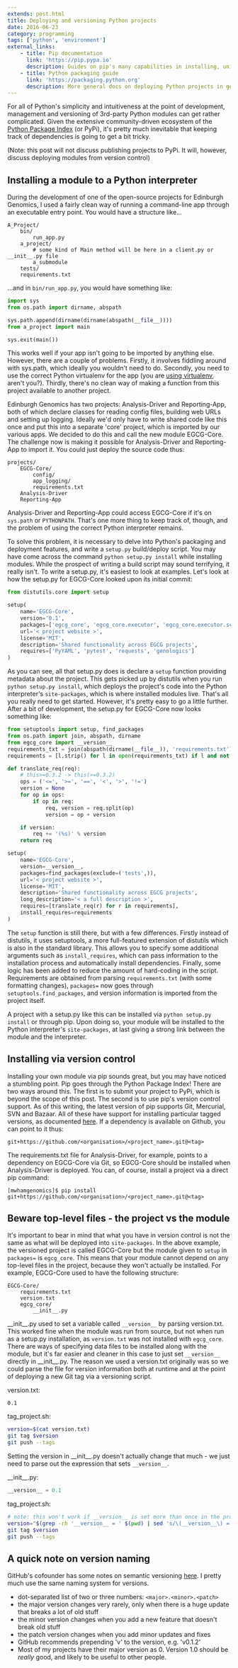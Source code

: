 ```yaml
---
extends: post.html
title: Deploying and versioning Python projects
date: 2016-06-23
category: programming
tags: ['python', 'environment']
external_links:
    - title: Pip documentation
      link: 'https://pip.pypa.io'
      description: Guides on pip's many capabilities in installing, uninstalling, updating and listing Python modules.
    - title: Python packaging guide
      link: 'https://packaging.python.org'
      description: More general docs on deploying Python projects in general.
---
```


For all of Python's simplicity and intuitiveness at the point of development, management and versioning of 3rd-party
Python modules can get rather complicated. Given the extensive community-driven ecosystem of the
[Python Package Index](https://pypi.python.org/pypi) (or PyPi), it's pretty much inevitable that keeping track of
dependencies is going to get a bit tricky.

(Note: this post will not discuss publishing projects to PyPi. It will, however, discuss deploying modules from version
control)

## Installing a module to a Python interpreter
During the development of one of the open-source projects for Edinburgh Genomics, I used a fairly clean way of running a
command-line app through an executable entry point. You would have a structure like...

    A_Project/
        bin/
            run_app.py
        a_project/
            # some kind of Main method will be here in a client.py or __init__.py file
            a_submodule
        tests/
        requirements.txt

...and in `bin/run_app.py`, you would have something like:

```python
import sys
from os.path import dirname, abspath

sys.path.append(dirname(dirname(abspath(__file__))))
from a_project import main

sys.exit(main())
```

This works well if your app isn't going to be imported by anything else. However, there are a couple of problems.
Firstly, it involves fiddling around with sys.path, which ideally you wouldn't need to do. Secondly, you need to use the
correct Python virtualenv for the app (you are [using virtualenv](/programming/2016/03/24/virtualenv.html), aren't
you?). Thirdly, there's no clean way of making a function from this project available to another project.

Edinburgh Genomics has two projects: Analysis-Driver and Reporting-App, both of which declare classes for reading config
files, building web URLs and setting up logging. Ideally we'd only have to write shared code like this once and put this
into a separate 'core' project, which is imported by our various apps. We decided to do this and call the new module
EGCG-Core. The challenge now is making it possible for Analysis-Driver and Reporting-App to import it. You could just
deploy the source code thus:

    projects/
        EGCG-Core/
            config/
            app_logging/
            requirements.txt
        Analysis-Driver
        Reporting-App

 Analysis-Driver and Reporting-App could access EGCG-Core if it's on `sys.path` or `PYTHONPATH`. That's one more thing
 to keep track of, though, and the problem of using the correct Python interpreter remains.

To solve this problem, it is necessary to delve into Python's packaging and deployment features, and write a `setup.py`
build/deploy script. You may have come across the command `python setup.py install` while installing modules. While the
prospect of writing a build script may sound terrifying, it really isn't. To write a setup.py, it's easiest to look at
examples. Let's look at how the setup.py for EGCG-Core looked upon its initial commit:

```python
from distutils.core import setup

setup(
    name='EGCG-Core',
    version='0.1',
    packages=['egcg_core', 'egcg_core.executor', 'egcg_core.executor.script_writer']
    url='< project website >',
    license='MIT',
    description='Shared functionality across EGCG projects',
    requires=['PyYAML', 'pytest', 'requests', 'genologics']
)
```

As you can see, all that setup.py does is declare a `setup` function providing metadata about the project. This gets
picked up by distutils when you run `python setup.py install`, which deploys the project's code into the Python
interpreter's `site-packages`, which is where installed modules live. That's all you really need to get started.
However, it's pretty easy to go a little further. After a bit of development, the setup.py for EGCG-Core now looks
something like:

```python
from setuptools import setup, find_packages
from os.path import join, abspath, dirname
from egcg_core import __version__
requirements_txt = join(abspath(dirname(__file__)), 'requirements.txt')
requirements = [l.strip() for l in open(requirements_txt) if l and not l.startswith('#')]

def translate_req(req):
    # this>=0.3.2 -> this(>=0.3.2)
    ops = ('<=', '>=', '==', '<', '>', '!=')
    version = None
    for op in ops:
        if op in req:
            req, version = req.split(op)
            version = op + version

    if version:
        req += '(%s)' % version
    return req

setup(
    name='EGCG-Core',
    version=__version__,
    packages=find_packages(exclude=('tests',)),
    url='< project website >',
    license='MIT',
    description='Shared functionality across EGCG projects',
    long_description='< a full description >',
    requires=[translate_req(r) for r in requirements],
    install_requires=requirements
)
```

The `setup` function is still there, but with a few differences. Firstly instead of distutils, it uses setuptools, a
more full-featured extension of distutils which is also in the standard library. This allows you to specify some
additional arguments such as `install_requires`, which can pass information to the installation process and
automatically install dependencies. Finally, some logic has been added to reduce the amount of hard-coding in the
script. Requirements are obtained from parsing `requirements.txt` (with some formatting changes), `packages=` now goes
through `setuptools.find_packages`, and version information is imported from the project itself.

A project with a setup.py like this can be installed via `python setup.py install` or through pip. Upon doing so, your
module will be installed to the Python interpreter's `site-packages`, at last giving a strong link between the module
and the interpreter.

## Installing via version control
Installing your own module via pip sounds great, but you may have noticed a stumbling point. Pip goes through the Python
Package Index! There are two ways around this. The first is to submit your project to PyPi, which is beyond the scope of
this post. The second is to use pip's version control support. As of this writing, the latest version of pip supports
Git, Mercurial, SVN and Bazaar. All of these have support for installing particular tagged versions, as documented
[here](https://pip.pypa.io/en/latest/reference/pip_install/#vcs-support). If a dependency is available on Github, you
can point to it thus:

    git+https://github.com/<organisation>/<project_name>.git@<tag>

The requirements.txt file for Analysis-Driver, for example, points to a dependency on EGCG-Core via Git, so EGCG-Core
should be installed when Analysis-Driver is deployed. You can, of course, install a project via a direct pip command:

    [mwhamgenomics]$ pip install git+https://github.com/<organisation>/<project_name>.git@<tag>

## Beware top-level files - the project vs the module
It's important to bear in mind that what you have in version control is not the same as what will be deployed into
`site-packages`. In the above example, the versioned project is called EGCG-Core but the module given to `setup` in
`packages=` is `egcg_core`. This means that your module cannot depend on any top-level files in the project, because
they won't actually be installed. For example, EGCG-Core used to have the following structure:

    EGCG-Core/
        requirements.txt
        version.txt
        egcg_core/
            __init__.py

\_\_init\_\_.py used to set a variable called `__version__` by parsing version.txt. This worked fine when the module was
run from source, but not when run as a setup.py installation, as `version.txt` was not installed with `egcg_core`. There
are ways of specifying data files to be installed along with the module, but it's far easier and cleaner in this case to
just set `__version__` directly in \_\_init\_\_.py. The reason we used a version.txt originally was so we could parse
the file for version information both at runtime and at the point of deploying a new Git tag via a versioning script.

version.txt:

    0.1

tag_project.sh:
```bash
version=$(cat version.txt)
git tag $version
git push --tags
```

Setting the version in \_\_init\_\_.py doesn't actually change that much - we just need to parse out the expression that
sets `__version__`.

\_\_init\_\_.py:
```python
__version__ = 0.1
```

tag_project.sh:
```bash
# note: this won't work if __version__ is set more than once in the project's code
version="$(grep -rh '__version__ = ' $(pwd) | sed 's/\(__version__\) = \(.*\)/\2/' | sed "s/\'//g")"
git tag $version
git push --tags
```

## A quick note on version naming
GitHub's cofounder has some notes on semantic versioning [here](http://semver.org). I pretty much use the same naming
system for versions.

- dot-separated list of two or three numbers: `<major>.<minor>.<patch>`
- the major version changes very rarely, only when there is a huge update that breaks a lot of old stuff
- the minor version changes when you add a new feature that doesn't break old stuff
- the patch version changes when you add minor updates and fixes
- GitHub recommends prepending 'v' to the version, e.g. 'v0.1.2'
- Most of my projects have their major version as 0. Version 1.0 should be _really_ good, and likely to be useful to
  other people.
